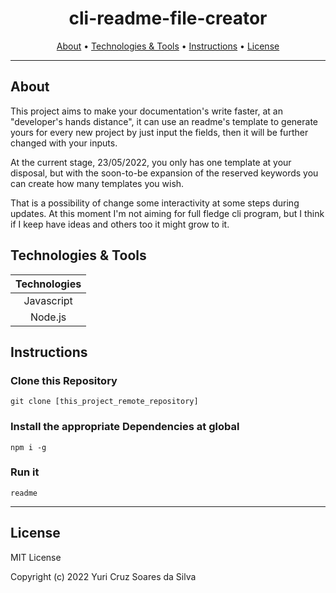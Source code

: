 <h1 align="center">cli-readme-file-creator</h1>

<div> 
    <p align="center">
        <a href="#about">About</a> •
        <a href="#techs">Technologies & Tools</a> •
        <a href="#instructions">Instructions</a> •
        <a href="#license">License</a>
    </p>
</div>


---

<h2 id="about">About</h2>

This project aims to make your documentation's write faster, at an "developer's hands distance", it can use an readme's template to generate yours for every new project by just input the fields, then it will be further changed with your inputs.

At the current stage, 23/05/2022, you only has one template at your disposal, but with the soon-to-be expansion of the reserved keywords you can create how many templates you wish.

That is a possibility of change some interactivity at some steps during updates.
At this moment I'm not aiming for full fledge cli program, but I think if I keep have ideas and others too it might grow to it.

<h2 id="techs">Technologies & Tools</h2>

| Technologies |
|:---:|
| Javascript |
| Node.js |


<h2 id="instructions">Instructions</h2>

<h3>Clone this Repository</h3>

```shell
git clone [this_project_remote_repository]
```

<h3>Install the appropriate Dependencies at global</h3>

```shell
npm i -g
```

<h3>Run it</h3>

```shell
readme
```



---


<h2 id="license">License</h2>

MIT License

Copyright (c) 2022 Yuri Cruz Soares da Silva
